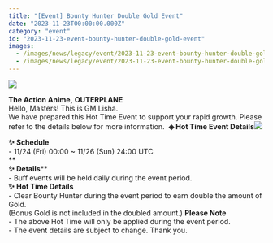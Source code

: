 ```yaml
---
title: "[Event] Bounty Hunter Double Gold Event"
date: "2023-11-23T00:00:00.000Z"
category: "event"
id: "2023-11-23-event-bounty-hunter-double-gold-event"
images:
  - /images/news/legacy/event/2023-11-23-event-bounty-hunter-double-gold-event/4836d1d1ef754d87b29a40d7f5728977.webp
  - /images/news/legacy/event/2023-11-23-event-bounty-hunter-double-gold-event/e7a03b9f9d53404e82459220b9c617e0_002.webp
---
```


![](/images/news/legacy/event/2023-11-23-event-bounty-hunter-double-gold-event/4836d1d1ef754d87b29a40d7f5728977.webp)  
  
**The Action Anime,** **OUTERPLANE**  
Hello, Masters! This is GM Lisha.  
We have prepared this Hot Time Event to support your rapid growth. Please refer to the details below for more information.  **◈ Hot Time Event Details**![](/images/news/legacy/event/2023-11-23-event-bounty-hunter-double-gold-event/e7a03b9f9d53404e82459220b9c617e0_002.webp)  
  
**✨** **Schedule**  
\- 11/24 (Fri) 00:00 ~ 11/26 (Sun) 24:00 UTC  
**  
**✨** **Details****  
\- Buff events will be held daily during the event period.  
**✨** **Hot Time Details**  
\- Clear Bounty Hunter during the event period to earn double the amount of Gold.  
(Bonus Gold is not included in the doubled amount.) **Please Note**  
\- The above Hot Time will only be applied during the event period.  
\- The event details are subject to change. Thank you.
